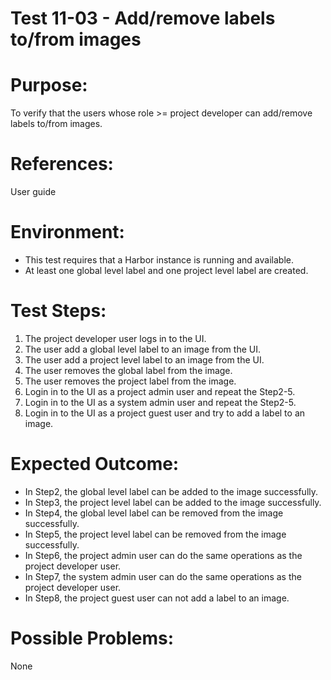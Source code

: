 Test 11-03 - Add/remove labels to/from images
=======

# Purpose:

To verify that the users whose role >= project developer can add/remove labels to/from images.

# References:
User guide

# Environment:
* This test requires that a Harbor instance is running and available.
* At least one global level label and one project level label are created.

# Test Steps:

1. The project developer user logs in to the UI.
2. The user add a global level label to an image from the UI.
3. The user add a project level label to an image from the UI.
4. The user removes the global label from the image.
5. The user removes the project label from the image.
6. Login in to the UI as a project admin user and repeat the Step2-5.
7. Login in to the UI as a system admin user and repeat the Step2-5.
8. Login in to the UI as a project guest user and try to add a label to an image.

# Expected Outcome:

* In Step2, the global level label can be added to the image successfully.
* In Step3, the project level label can be added to the image successfully.
* In Step4, the global level label can be removed from the image successfully.
* In Step5, the project level label can be removed from the image successfully.
* In Step6, the project admin user can do the same operations as the project developer user.
* In Step7, the system admin user can do the same operations as the project developer user.
* In Step8, the project guest user can not add a label to an image.

# Possible Problems:
None